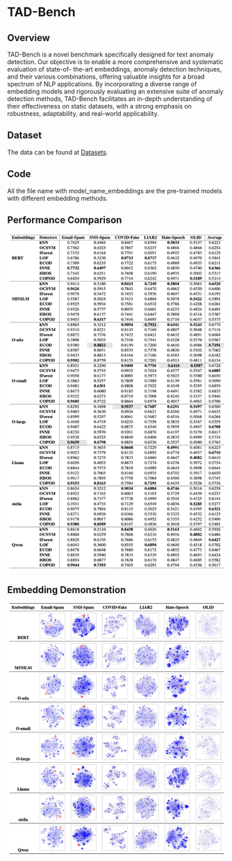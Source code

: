 # TAD-Bench

## Overview

TAD-Bench is a novel benchmark specifically designed for text anomaly detection. Our objective is to enable a more comprehensive and systematic evaluation of state-of- the-art embeddings, anomaly detection techniques, and their various combinations, offering valuable insights for a broad spectrum of NLP applications.
By incorporating a diverse range of embedding models and rigorously evaluating an extensive suite of anomaly detection methods, TAD-Bench facilitates an in-depth understanding of their effectiveness on static datasets, with a strong emphasis on robustness, adaptability, and real-world applicability. 

## Dataset

The data can be found at [Datasets](https://github.com/charles-cao/TAD-Bench/blob/main/data.zip).

## Code

All the file name with model_name_embeddings are the pre-trained models with different embedding methods.

## Performance Comparison

![Evaluation](eva.png)

## Embedding Demonstration

![demo](demo.png)
